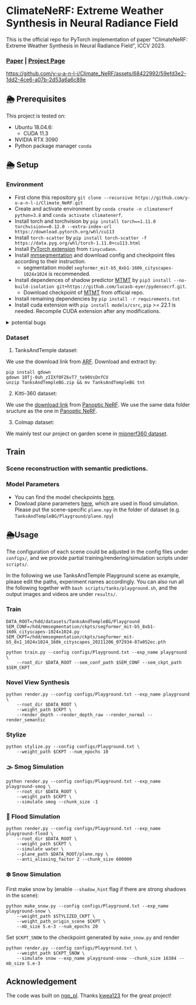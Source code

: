 # ClimateNeRF: Extreme Weather Synthesis in Neural Radiance Field

This is the official repo for PyTorch implementation of paper "ClimateNeRF: Extreme Weather Synthesis in Neural Radiance Field", ICCV 2023.

### [Paper](https://arxiv.org/abs/2211.13226) | [Project Page](https://climatenerf.github.io/)
https://github.com/y-u-a-n-l-i/Climate_NeRF/assets/68422992/59efd3e2-1dd2-4ce6-a07b-2d53a6a6c89e

## 🌦️ Prerequisites
This project is tested on:
- Ubuntu 18.04.6:
    - CUDA 11.3
- NVIDIA RTX 3090
- Python package manager `conda`

## 🌦️ Setup

### Environment
- First clone this repository `git clone --recursive https://github.com/y-u-a-n-l-i/Climate_NeRF.git`
- Create and activate environment by `conda create -n climatenerf python=3.8` and `conda activate climatenerf`.
- Install torch and torchvision by `pip install torch==1.11.0 torchvision==0.12.0 --extra-index-url https://download.pytorch.org/whl/cu113`
- Install `torch-scatter` by `pip install torch-scatter -f https://data.pyg.org/whl/torch-1.11.0+cu113.html`
- Install [PyTorch extension](https://github.com/NVlabs/tiny-cuda-nn#pytorch-extension) from `tinycudann`.
- Install [mmsegmentation](https://mmsegmentation.readthedocs.io/en/latest/get_started.html) and download config and checkpoint files according to their instruction.
    - segmentation model `segformer_mit-b5_8xb1-160k_cityscapes-1024x1024` is recommended.
- Install dependences of shadow predictor [MTMT](https://github.com/eraserNut/MTMT) by `pip3 install --no-build-isolation git+https://github.com/lucasb-eyer/pydensecrf.git`.
    - Download checkpoint of [MTMT](https://github.com/eraserNut/MTMT) from official repo.
- Install remaining dependencies by `pip install -r requirements.txt`
- Install cuda extension with `pip install models/csrc`, `pip` >= 22.1 is needed. Recompile CUDA extension after any modifications.

<details>
<summary>potential bugs</summary>

1. Bug: when installing `tinycudann`
```
...
{PATH_TO}/tiny-cuda-nn/dependencies/json/json.hpp:3954:14: fatal error: filesystem: No such file or directory
    #include <filesystem>
            ^~~~~~~~~~~~
```
Solution in https://github.com/NVlabs/tiny-cuda-nn/issues/352 is recommended. If CUDA 11.3 is used, gcc-9 will be recommended.

2. Bug: when installing `pydensecrf`

```
'MatrixXf' is not a type identifier
```
Solution in https://github.com/lucasb-eyer/pydensecrf/issues/123#issuecomment-1644856641 is recommended.

3. Bug: when using shadow predictor:
```
No such file or directory: '/media/data/chenzhihao/code/MTMT/backbone_pth/resnext_101_32x4d.pth'
```
Download resnext model from this [link](https://drive.google.com/file/d/1dnH-IHwmu9xFPlyndqI6MfF4LvH6JKNQ/view) provided by [MTMT](https://github.com/eraserNut/MTMT) and changing `resnext_101_32_path` in `datasets/shadow_tools/MTMT/networks/resnext/config.py` into where you put resnext's checkpoint.
</details>

### Dataset

1. TanksAndTemple dataset:

We use the download link from [ARF](https://github.com/Kai-46/ARF-svox2/blob/master/download_data.sh). Download and extract by:
```
pip install gdown
gdown 10Tj-0uh_zIIXf0FZ6vT7_te90VsDnfCU
unzip TanksAndTempleBG.zip && mv TanksAndTempleBG tnt
```

2. Kitti-360 dataset:

We use the [download link](https://drive.google.com/file/d/1oJF8e5m4yPrRArn6EPmqXguIl-au2FnT/view?pli=1) from [Panoptic NeRF](https://github.com/fuxiao0719/PanopticNeRF/tree/panopticnerf#data-preparation). We use the same data folder sructure as the one in [Panoptic NeRF](https://github.com/fuxiao0719/PanopticNeRF/tree/panopticnerf#data-preparation).

3. Colmap dataset:

We mainly test our project on garden scene in [mipnerf360 dataset](http://storage.googleapis.com/gresearch/refraw360/360_v2.zip).

## Train

### Scene reconstruction with semantic predictions.
### Model Parameters
- You can find the model checkpoints [here](https://uofi.box.com/s/hwcq1f69oo2he6w4pbwwtg3rdrs1pzui).
- Dowload plane parameters [here](https://uofi.box.com/s/pawqf4qmwpxcic09fk9sybc285r3yrrc), which are used in flood simulation. Please put the scene-specific `plane.npy` in the folder of dataset (e.g. `TanksAndTempleBG/Playground/plane.npy`)

## 🌦️Usage
The configuration of each scene could be adjusted in the config files under `configs/`, and we provide partial training/rendering/simulation scripts under `scripts/`.

In the following we use TanksAndTemple Playground scene as example, please edit the paths, experiment names accordingly. You can also run all the following together with `bash scripts/tanks/playground.sh`, and the output images and videos are under `results/`.

### Train
```
DATA_ROOT=/hdd/datasets/TanksAndTempleBG/Playground
SEM_CONF=/hdd/mmsegmentation/ckpts/segformer_mit-b5_8xb1-160k_cityscapes-1024x1024.py
SEM_CKPT=/hdd/mmsegmentation/ckpts/segformer_mit-b5_8x1_1024x1024_160k_cityscapes_20211206_072934-87a052ec.pth

python train.py --config configs/Playground.txt --exp_name playground \
    --root_dir $DATA_ROOT --sem_conf_path $SEM_CONF --sem_ckpt_path $SEM_CKPT
```
### Novel View Synthesis
```
python render.py --config configs/Playground.txt --exp_name playground \
    --root_dir $DATA_ROOT \
    --weight_path $CKPT \
    --render_depth --render_depth_raw --render_normal --render_semantic
```

### Stylize

```
python stylize.py --config configs/Playground.txt \
    --weight_path $CKPT --num_epochs 10
```

### 🌫️ Smog Simulation
```
python render.py --config configs/Playground.txt --exp_name playground-smog \
    --root_dir $DATA_ROOT \
    --weight_path $CKPT \
    --simulate smog --chunk_size -1 
```

### 🌊 Flood Simulation
```
python render.py --config configs/Playground.txt --exp_name playground-flood \
    --root_dir $DATA_ROOT \
    --weight_path $CKPT \
    --simulate water \
    --plane_path $DATA_ROOT/plane.npy \
    --anti_aliasing_factor 2 --chunk_size 600000
```

### ❄️ Snow Simulation
First make snow by (enable `--shadow_hint` flag if there are strong shadows in the scene):
```
python make_snow.py --config configs/Playground.txt --exp_name playground-snow \
    --weight_path $STYLIZED_CKPT \
    --weight_path_origin_scene $CKPT \
    --mb_size 5.e-3 --num_epochs 20
```

Set `$CKPT_SNOW` to the checkpoint generated by `make_snow.py` and render
```
python render.py --config configs/Playground.txt \
    --weight_path $CKPT_SNOW \
    --simulate snow --exp_name playground-snow --chunk_size 16384 --mb_size 5.e-3
```

## Acknowledgement
The code was built on [ngp_pl](https://github.com/kwea123/ngp_pl). Thanks [kwea123](https://github.com/kwea123) for the great project!
